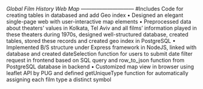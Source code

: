 *Global Film History Web Map*
——————————
#Includes Code for creating tables in databased and add Geo index
    • Designed an elegant single-page web with user-interactive map elements
    • Preprocessed data about theaters’ values in Kolkata, Tel Aviv and all films’ information played in these theaters during 1970s, designed well-structured database, created tables, stored these records and created geo index in PostgreSQL 
    • Implemented B/S structure under Express framework in NodeJS, linked with database and created dateSelection function for users to submit date filter request in frontend based on SQL query and row_to_json function from PostgreSQL database in backend
    • Customized map view in browser using leaflet API by PUG and defined getUniqueType function for automatically assigning each film type a distinct symbol
